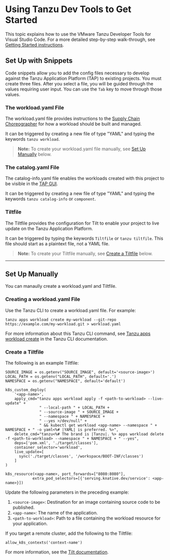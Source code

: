 # Using Tanzu Dev Tools to Get Started

This topic explains how to use the VMware Tanzu Developer Tools for Visual Studio Code.
For a more detailed step-by-step walk-through, see [Getting Started instructions](../getting-started.md).

## <a id="snippets"></a> Set Up with Snippets

Code snippets allow you to add the config files necessary to develop against the Tanzu Application Platform (TAP) to existing projects. You must create three files. After you select a file, you will be guided through the values requiring user input. You can use the `Tab` key to move through those values.

### <a id="snippets-workload"></a> The workload.yaml File

The workload.yaml file provides instructions to the [Supply Chain Choreographer](../scc/about.md) for how a workload should be built and managed.

It can be triggered by creating a new file of type "YAML" and typing the keywords `tanzu workload`.

> **Note:** To create your workload.yaml file manually, see [Set Up Manually](#create-workload) below.

### <a id="catalog-information"></a> The catalog.yaml File

The catalog-info.yaml file enables the workloads created with this project to be visible in the [TAP GUI](../tap-gui/about.md).

It can be triggered by creating a new file of type "YAML" and typing the keywords `tanzu catalog-info` or `component`.

### <a id="snippets-tiltfile"></a> Tiltfile

The Tiltfile provides the configuration for Tilt to enable your project to live update on the Tanzu Application Platform.

It can be triggered by typing the keywords `Tiltfile` or `tanzu tiltfile`. This file should start as a plaintext file, not a YAML file.

> **Note:** To create your Tiltfile manually, see [Create a Tiltfile](#create-tiltfile) below.

---

## <a id="set-up-manually"></a> Set Up Manually

You can manaully create a workload.yaml and Tiltfile.

### <a id="create-workload"></a> Creating a workload.yaml File

Use the Tanzu CLI to create a workload.yaml file. For example:

```
tanzu apps workload create my-workload --git-repo https://example.com/my-workload.git > workload.yaml
```

For more information about this Tanzu CLI command, see [Tanzu apps workload create](../cli-plugins/apps/command-reference/tanzu_apps_workload_create.md) in the Tanzu CLI documentation.

### <a id="create-tiltfile"></a> Create a Tiltfile

The following is an example Tiltfile:

```
SOURCE_IMAGE = os.getenv("SOURCE_IMAGE", default='<source-image>')
LOCAL_PATH = os.getenv("LOCAL_PATH", default='.')
NAMESPACE = os.getenv("NAMESPACE", default='default')

k8s_custom_deploy(
    '<app-name>',
    apply_cmd="tanzu apps workload apply -f <path-to-workload> --live-update" +
               " --local-path " + LOCAL_PATH +
               " --source-image " + SOURCE_IMAGE +
               " --namespace " + NAMESPACE +
               " --yes >/dev/null" +
               " && kubectl get workload <app-name> --namespace " + NAMESPACE + " -o yaml<%# |YAML| is preferred. %>",
    delete_cmd="tanzu<%# The brand is |Tanzu|. %> apps workload delete -f <path-to-workload> --namespace " + NAMESPACE + " --yes",
    deps=['pom.xml', './target/classes'],
    container_selector='workload',
    live_update=[
      sync('./target/classes', '/workspace/BOOT-INF/classes')
    ]
)

k8s_resource(<app-name>, port_forwards=["8080:8080"],
            extra_pod_selectors=[{'serving.knative.dev/service': <app-name>}])
```

Update the following parameters in the preceding example:

1. `<source-image>`: Destination for an image containing source code to be published.
2. `<app-name>`: The name of the application.
3. `<path-to-workload>`: Path to a file containing the workload resource for your application.

If you target a remote cluster, add the following to the Tiltfile:

```
allow_k8s_contexts('context-name')
```

For more information, see the [Tilt documentation](https://docs.tilt.dev/api.html#api.allow_k8s_contexts).
